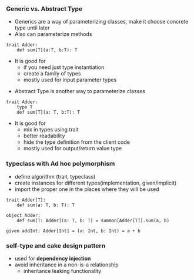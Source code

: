 ### Generic vs. Abstract Type
* Generics are a way of parameterizing classes, make it choose concrete type until later
* Also can parameterize methods
```
trait Adder:
    def sum[T](a:T, b:T): T
```
- It is good for 
  - if you need just type instantiation
  - create a family of types
  - mostly used for input parameter types

* Abstract Type is another way to parameterize classes
```
trait Adder:
    type T
    def sum[T](a: T, b:T): T
```
- It is good for 
  - mix in types using trait
  - better readability
  - hide the type definition from the client code
  - mostly used for output/return value type

### typeclass with Ad hoc polymorphism
- define algorithm (trait, typeclass)
- create instances for different types(implementation, given/implicit)
- import the proper one in the places where they will be used
```
trait Adder[T]:
    def sum(a: T, b: T): T

object Adder:
    def sum[T: Adder](a: T, b: T) = summon[Adder[T]].sum(a, b)

given addInt: Adder[Int] = (a: Int, b: Int) = a + b
```
### self-type and cake design pattern
- used for **dependency injection**
- avoid inheritance in a non-is-a relationship
    - inheritance leaking functionality
